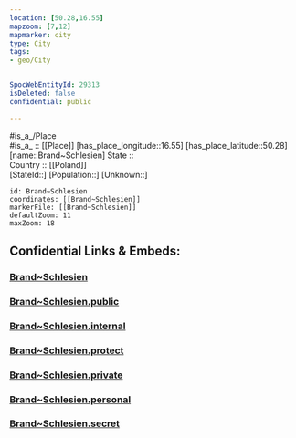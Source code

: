 ```yaml
---
location: [50.28,16.55] 
mapzoom: [7,12] 
mapmarker: city 
type: City
tags:
- geo/City


SpocWebEntityId: 29313
isDeleted: false
confidential: public

---
```

#is_a_/Place  
#is_a_ :: [[Place]] 
[has_place_longitude::16.55] 
[has_place_latitude::50.28] 
[name::Brand~Schlesien] 
State ::  
Country :: [[Poland]]  
[StateId::] 
[Population::] 
[Unknown::] 


```leaflet
id: Brand~Schlesien
coordinates: [[Brand~Schlesien]] 
markerFile: [[Brand~Schlesien]] 
defaultZoom: 11 
maxZoom: 18
```


## Confidential Links & Embeds: 

### [Brand~Schlesien](/_Standards/Earth/Continent/Europe/Europe~East/Poland/Provinces~Poland/Lower_Silesian/City/Brand~Schlesien.md) 

### [Brand~Schlesien.public](/_public/Earth/Continent/Europe/Europe~East/Poland/Provinces~Poland/Lower_Silesian/City/Brand~Schlesien.public.md) 

### [Brand~Schlesien.internal](/_internal/Earth/Continent/Europe/Europe~East/Poland/Provinces~Poland/Lower_Silesian/City/Brand~Schlesien.internal.md) 

### [Brand~Schlesien.protect](/_protect/Earth/Continent/Europe/Europe~East/Poland/Provinces~Poland/Lower_Silesian/City/Brand~Schlesien.protect.md) 

### [Brand~Schlesien.private](/_private/Earth/Continent/Europe/Europe~East/Poland/Provinces~Poland/Lower_Silesian/City/Brand~Schlesien.private.md) 

### [Brand~Schlesien.personal](/_personal/Earth/Continent/Europe/Europe~East/Poland/Provinces~Poland/Lower_Silesian/City/Brand~Schlesien.personal.md) 

### [Brand~Schlesien.secret](/_secret/Earth/Continent/Europe/Europe~East/Poland/Provinces~Poland/Lower_Silesian/City/Brand~Schlesien.secret.md)

